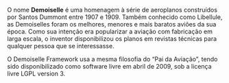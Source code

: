 O nome **Demoiselle** é uma homenagem à série de aeroplanos construídos por Santos Dummont entre 1907 e 1909. Também conhecido como Libellule, as Demoiselles foram os melhores, menores e mais baratos aviões da sua época. Como sua intenção era popularizar a aviação com fabricação em larga escala, o inventor disponibilizou os planos em revistas técnicas para qualquer pessoa que se interessasse.

O Demoiselle Framework	usa a mesma filosofia do “Pai da Aviação”, tendo sido disponibilizado como software livre em abril de 2009, sob a licença livre LGPL version 3.